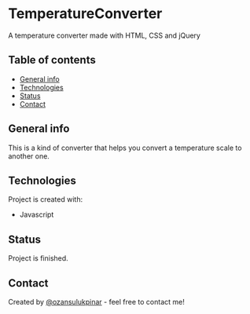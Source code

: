 # TemperatureConverter

A temperature converter made with HTML, CSS and jQuery

## Table of contents

- [General info](#general-info)
- [Technologies](#technologies)
- [Status](#status)
- [Contact](#contact)

## General info

This is a kind of converter that helps you convert a temperature scale to another one.

## Technologies

Project is created with:

- Javascript

## Status

Project is finished.

## Contact

Created by [@ozansulukpinar](https://github.com/ozansulukpinar) - feel free to contact me!
